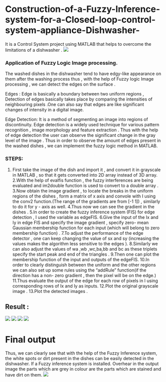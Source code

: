 # Construction-of-a-Fuzzy-Inference-system-for-a-Closed-loop-control-system-appliance-Dishwasher-
It is a Control System project using MATLAB that helps to overcome the limitations of a dishwasher .
![](dishwasher.jpeg)
### Application of  Fuzzy Logic Image processing.
The washed dishes in the dishwasher tend to have edgy-like appearance on them after the washing process thus , with the help of Fuzzy logic Image processing , we can detect the edges on the surface .

Edges :
Edge is basically a boundary between two uniform regions , Detection of edges basically takes place by comparing the intensities of neighbouring pixels .One can also say that edges are like significant changes of intensity in a digital image.

Edge Detection:
It is a method of segmenting an image into regions of discontinuity. 
Edge detection is a widely used technique for various pattern recognition , image morphology and feature extraction .
Thus with the help of edge detection the user can observe the significant change in the gray level of the image .
Thus in order to observe the amount of edges present in the washed dishes , we can implement the fuzzy logic method in MATLAB.

### STEPS: 
      
1. First take the image of the dish and import it , and convert it in grayscale in MATLAB , so that it gets converted into 2D array instead of 3D array.
2.With the help of evalfis function , the fuzzy interferences are being evaluated and im2double function is used to convert to a double array .
3.Now obtain the image gradient , to locate the breaks in the uniform regions of the dishes  , form a matrix of x axis  and convole with I using the conv2 function.(The range of the gradients are from [-1 1]) , similarly to do it for y - axis as well.
4.Thus now we can see the gradient in the dishes .
5.In order to create the fuzzy inference system (FIS) for edge detection , I used the variable as edgeFIS.
6.Give the input of the Ix and Iy in edge FIS and specify the image gradient , specify zero- mean Gaussian membership function for each input (which will belong to zero membership function) .
7.To adjust the performance of the  edge detector , one can keep changing the value of sx and sy (increasing the values makes the algorithm less sensitive to the edges ).
8.Similarly we can also adjust the values of wa ,wb ,wc,ba,bb and bc as these triplets specify the start peak and end of the triangles .
9.Then one can plot the membership function of the input and outputs of the edgeFIS.
10.In order to clearly  distinguish between the uniform and the other regions we can also set up some rules using the “addRule” function(if the direction has a non- zero gradient , then the pixel will be on the edge.)
11.Thus evaluate the output of the edge for each row of pixels in I using corresponding rows of Ix and Iy as inputs.
12.Plot the original grayscale image .
13.Plot the detected images .

## Result :
![](grayscale.jpeg)
![](1x.jpeg)
![](1y.jpeg)
![](degreemembership.jpeg)
# Final output
Thus, we can clearly see that with the help of the Fuzzy Inference system, the white spots or dirt present in the dishes can be easily detected in the dishwasher. If a Fuzzy inference system is installed. 
Overhear in the output image the parts which are grey in colour are the parts which are stained and have dirt on them.
![](finaloutput.jpeg)


